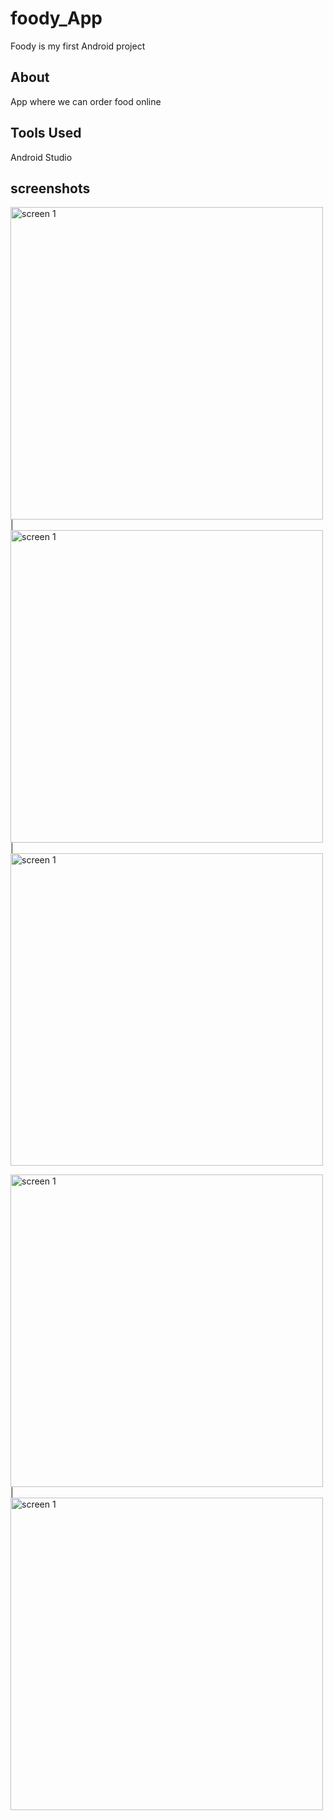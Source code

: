 # foody_App
 Foody is my first Android project 

## About 
App where we can order food online 

## Tools Used
Android Studio

## screenshots
<img src="https://user-images.githubusercontent.com/35486010/72081213-0ee5c580-3324-11ea-9c2b-8ff1d40a9a62.jpg" height="500px" alt="screen 1"/> | <img src="https://user-images.githubusercontent.com/35486010/72081224-13aa7980-3324-11ea-9a40-94f09d75a437.jpg" height="500px" alt="screen 1"/> | <img src="https://user-images.githubusercontent.com/35486010/72081512-a1866480-3324-11ea-8a9e-8d517913f842.jpg" height="500px" alt="screen 1"/>

<img src="https://user-images.githubusercontent.com/35486010/72081370-5ff5b980-3324-11ea-80be-4628d85ddad6.png" height="500px" alt="screen 1"/> | <img src="https://user-images.githubusercontent.com/35486010/72081519-a4815500-3324-11ea-97c3-8f9ef0fcc8a4.jpg" height="500px" alt="screen 1"/>
